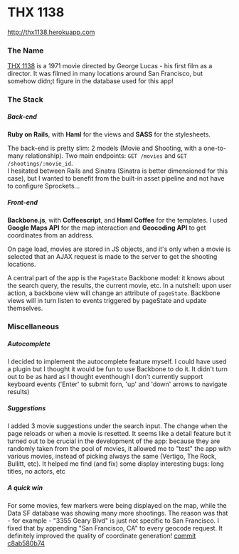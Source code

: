 # THX 1138

http://thx1138.herokuapp.com

### The Name

[THX 1138](http://en.wikipedia.org/wiki/THX_1138) is a 1971 movie directed by George Lucas - his first film as a director. It was filmed in many locations around San Francisco, but somehow didn;t figure in the database used for this app!

### The Stack

##### Back-end
**Ruby on Rails**, with **Haml** for the views and **SASS** for the stylesheets.

The back-end is pretty slim: 2 models (Movie and Shooting, with a one-to-many relationship). Two main endpoints: `GET /movies` and `GET /shootings/:movie_id`.  
I hesitated between Rails and Sinatra (Sinatra is better dimensioned for this case), but I wanted to benefit from the built-in asset pipeline and not have to configure Sprockets...

##### Front-end
**Backbone.js**, with **Coffeescript**, and **Haml Coffee** for the templates. I used **Google Maps API** for the map interaction and **Geocoding API** to get coordinates from an address. 

On page load, movies are stored in JS objects, and it's only when a movie is selected that an AJAX request is made to the server to get the shooting locations.

A central part of the app is the `PageState` Backbone model: it knows about the search query, the results, the current movie, etc. In a nutshell: upon user action, a backbone view will change an attribute of `pageState`. Backbone views will in turn listen to events triggered by pageState and update themselves.

### Miscellaneous

##### Autocomplete

I decided to implement the autocomplete feature myself. I could have used a plugin but I thought it would be fun to use Backbone to do it. It didn't turn out to be as hard as I thought eventhough I don't currently support keyboard events ('Enter' to submit forn, 'up' and 'down' arrows to navigate results)

##### Suggestions

I added 3 movie suggestions under the search input. The change when the page reloads or when a movie is resetted. It seems like a detail feature but it turned out to be crucial in the development of the app: because they are randomly taken from the pool of movies, it allowed me to "test" the app with various movies, instead of picking always the same (Vertigo, The Rock, Bullitt, etc). It helped me find (and fix) some display interesting bugs: long titles, no actors, etc

##### A quick win

For some movies, few markers were being displayed on the map, while the Data SF database was showing many more shootings. The reason was that - for example - "3355 Geary Blvd" is just not specific to San Francisco. I fixed that by appending "San Francisco, CA" to every geocode request. It definitely improved the quality of coordinate generation! [commit c8ab580b74](https://github.com/guillaumegaluz/thx1138/commit/c8ab580b742663cb862e7301014c8e44196a71a8)

